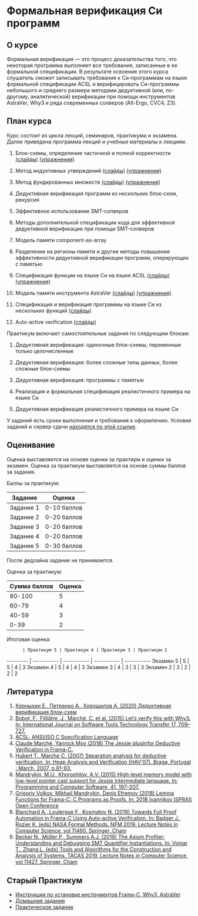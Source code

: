 # Формальная верификация Си программ

## О курсе

Формальная верификация — это процесс
доказательства того, что некоторая
программа выполняет все требования,
записанные в ее формальной
спецификации. В результате освоения
этого курса слушатель сможет
записывать требования к Си-программам
на языке формальной спецификации ACSL
и верифицировать Си-программы
небольшого и среднего размера
методами дедуктивной (или, по-другому,
аналитической) верификации при помощи
инструментов AstraVer, Why3 и ряда
современных солверов (Alt-Ergo, CVC4,
Z3).

## План курса

Курс состоит из цикла лекций,
семинаров, практикума и экзамена.
Далее приведена программа лекций
и учебные материалы к лекциям.

1. Блок-схемы, определение частичной
   и полной корректности
   [(слайды)](slides/basics/basics.pdf)
   [(упражнения)](exercises/x1.md)

1. Метод индуктивных утверждений
   [(слайды)](slides/floyd_partial/floyd_partial.pdf)
   [(упражнения)](exercises/x2.md)

1. Метод фундированных множеств
   [(слайды)](slides/floyd_term/floyd_term.pdf)
   [(упражнения)](exercises/x3.md)

1. Дедуктивная верификация программ
   из нескольких блок-схем, рекурсия

1. Эффективное использование SMT-солверов

1. Методы дополнительной спецификации
   кода для эффективной дедуктивной
   верификации при помощи SMT-солверов

1. Модель памяти component-as-array 

1. Разделение на регионы памяти и
   другие методы повышения эффективности
   дедуктивной верификации программ,
   оперирующих с памятью

1. Спецификация функции на языке Си
   на языке ACSL
   [(слайды)](slides/intro_acsl/intro_acsl.pdf)
   [(упражнения)](exercises/x4.md)

1. Модель памяти инструмента AstraVer
   [(слайды)](slides/memory_acsl/memory_acsl.pdf)
   [(упражнения)](exercises/x5.md)

1. Спецификация и верификация программы
   на языке Си из нескольких функций
   [(слайды)](slides/modules_acsl/modules_acsl.pdf)

1. Auto-active verification
   [(слайды)](slides/proof_methods/proof_methods.pdf)


Практикум включает самостоятельные
задания по следующим блокам:


1. Дедуктивная верификация: 
   одиночные блок-схемы, переменные
   только целочисленные

2. Дедуктивная верификация:
   более сложные типы данных, более
   сложные блок-схемы
 
3. Дедуктивная верификация:
   программы с памятью

4. Реализация и формальная спецификация
   реалистичного примера на языке Си

5. Дедуктивная верификация
   реалистичного примера на языке Си


У заданий есть сроки выполнения и требования к
оформлению. Условия заданий и сервер сдачи
[находятся по этой ссылке](https://ejudge.cs.msu.ru/ej/client?contest_id=156).


## Оценивание

Оценка выставляется на основе оценки
за практиум и оценки за экзамен.
Оценка за практикум выставляется
на основе суммы баллов за задания.

Баллы за практикум:

Задание   | Оценка
--------- | -----------
Задание 1 | 0-10 баллов
Задание 2 | 0-20 баллов
Задание 3 | 0-20 баллов
Задание 4 | 0-20 баллов
Задание 5 | 0-30 баллов


После дедлайна задание не принимается.


Оценка за практикум:


Сумма баллов | Оценка
------------ | ------
80-100       | 5
60-79        | 4
40-59        | 3
0-39         | 2


Итоговая оценка:


          | Практикум 5 | Практикум 4 | Практикум 3 | Практикум 2
--------- | ----------- | ----------- | ----------- | -----------
Экзамен 5 |      5      |      5      |      4      |       3
Экзамен 4 |      5      |      4      |      4      |       3
Экзамен 3 |      4      |      3      |      3      |       3
Экзамен 2 |      3      |      2      |      2      |       2



## Литература

1. [Корныхин Е., Петренко А., Хорошилов А. (2020) Дедуктивная верификация блок-схем](floyd_book/Deductive-Verification-2020.pdf)
1. [Bobot, F., Filliâtre, J., Marché, C. et al. (2015) Let’s verify this with Why3. In: International Journal on Software Tools Technology Transfer 17, 709–727.](https://link.springer.com/article/10.1007/s10009-014-0314-5)
1. [ACSL: ANSI/ISO C Specification Language](https://frama-c.com/download/acsl.pdf)
1. [Claude Marché, Yannick Moy (2018) The Jessie pluginfor Deductive Verification in Frama-C.](http://krakatoa.lri.fr/jessie.pdf)
1. [Hubert T., Marche C. (2007) Separation analysis for deductive verification. In: Heap Analysis and Verification (HAV'07). Braga, Portugal : March, 2007, p.81-93.](https://www.lri.fr/~marche/hubert07hav.pdf)
1. [Mandrykin, M.U., Khoroshilov, A.V. (2015) High-level memory model with low-level pointer cast support for Jessie intermediate language. In: Programming and Computer Software, 41, 197–207.](https://link.springer.com/article/10.1134%2FS0361768815040040)
1. [Grigoriy Volkov, Mikhail Mandrykin, Denis Efremov (2018) Lemma Functions for Frama-C: C Programs as Proofs. In: 2018 Ivannikov ISPRAS Open Conference](https://arxiv.org/abs/1811.05879)
1. [Blanchard A., Loulergue F., Kosmatov N. (2019) Towards Full Proof Automation in Frama-C Using Auto-active Verification. In: Badger J., Rozier K. (eds) NASA Formal Methods. NFM 2019. Lecture Notes in Computer Science, vol 11460. Springer, Cham](https://allan-blanchard.fr/publis/blk_nfm_2019.pdf)
1. [Becker N., Müller P., Summers A.J. (2019) The Axiom Profiler: Understanding and Debugging SMT Quantifier Instantiations. In: Vojnar T., Zhang L. (eds) Tools and Algorithms for the Construction and Analysis of Systems. TACAS 2019. Lecture Notes in Computer Science, vol 11427. Springer, Cham](https://link.springer.com/chapter/10.1007/978-3-030-17462-0_6)

## Старый Практикум

* [Инструкция по установке инструментов Frama-C, Why3, AstraVer](https://forge.ispras.ru/projects/astraver/wiki)
* [Домашние задания](hw/statement.md)
* [Практическое задание](project/statement.md)
